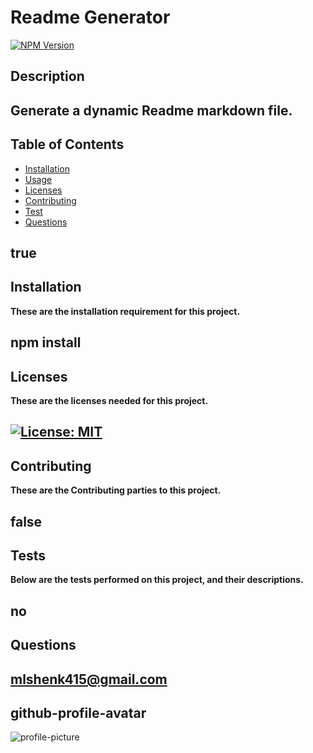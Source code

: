 # Readme Generator 
[![NPM Version](https://img.shields.io/npm/v/npm.svg?style=flat)]()
## Description  

Generate a dynamic Readme markdown file.
--------------
## Table of Contents
- [Installation](#Installation)
- [Usage](#Usage)
- [Licenses](#Licenses)
- [Contributing](#Contributing)
- [Test](#Test)
- [Questions](#Questions)

true
--------------
## Installation
**These are the installation requirement for this project.**

npm install
--------------
## Licenses
**These are the licenses needed for this project.**

[![License: MIT](https://img.shields.io/badge/License-MIT-yellow.svg)](https://opensource.org/licenses/MIT)
--------------
## Contributing
**These are the Contributing parties to this project.**

false
--------------
## Tests
**Below are the tests performed on this project, and their descriptions.**

no 
--------------
## Questions

mlshenk415@gmail.com
--------------
## github-profile-avatar
![profile-picture](https://avatars1.githubusercontent.com/u/64225926?v=4=250x)
